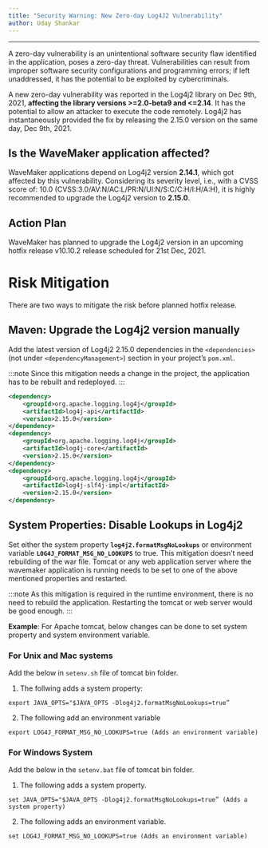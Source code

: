 ```yaml
---
title: "Security Warning: New Zero-day Log4J2 Vulnerability"
author: Uday Shankar
---
```

---

A zero-day vulnerability is an unintentional software security flaw identified in the application, poses a zero-day threat. Vulnerabilities can result from improper software security configurations and programming errors; if left unaddressed, it has the potential to be exploited by cybercriminals. 

A new zero-day vulnerability was reported in the Log4j2 library on Dec 9th, 2021, **affecting the library versions >=2.0-beta9 and <=2.14**. It has the potential to allow an attacker to execute the code remotely. Log4j2 has instantaneously provided the fix by releasing the 2.15.0 version on the same day, Dec 9th, 2021.

## Is the WaveMaker application affected?

WaveMaker applications depend on Log4j2 version **2.14.1**, which got affected by this vulnerability. Considering its severity level, i.e., with a CVSS score of: 10.0 (CVSS:3.0/AV:N/AC:L/PR:N/UI:N/S:C/C:H/I:H/A:H), it is highly recommended to upgrade the Log4j2 version to **2.15.0**. 


## Action Plan

WaveMaker has planned to upgrade the Log4j2 version in an upcoming hotfix release v10.10.2 release scheduled for 21st Dec, 2021.

# Risk Mitigation

There are two ways to mitigate the risk before planned hotfix release.

## Maven: Upgrade the Log4j2 version manually

Add the latest version of Log4j2 2.15.0 dependencies in the `<dependencies>` (not under `<dependencyManagement>`) section in your project’s `pom.xml`.

:::note
Since this mitigation needs a change in the project, the application has to be rebuilt and redeployed.
:::

```xml
<dependency>
    <groupId>org.apache.logging.log4j</groupId>
    <artifactId>log4j-api</artifactId>
    <version>2.15.0</version>
</dependency>
<dependency>
    <groupId>org.apache.logging.log4j</groupId>
    <artifactId>log4j-core</artifactId>
    <version>2.15.0</version>
</dependency>
<dependency>
    <groupId>org.apache.logging.log4j</groupId>
    <artifactId>log4j-slf4j-impl</artifactId>
    <version>2.15.0</version>
</dependency>
```

## System Properties: Disable Lookups in Log4j2

Set either the system property **`log4j2.formatMsgNoLookups`** or environment variable **`LOG4J_FORMAT_MSG_NO_LOOKUPS`** to true. This mitigation doesn’t need rebuilding of the war file. Tomcat or any web application server where the wavemaker application is running needs to be set to one of the above mentioned properties and restarted.

:::note
As this mitigation is required in the runtime environment, there is no need to rebuild the application. Restarting the tomcat or web server would be good enough.
:::

**Example**: For Apache tomcat, below changes can be done to set system property and system environment variable.


### For Unix and Mac systems

Add the below in `setenv.sh` file of tomcat bin folder. 

1. The follwing adds a system property:

```
export JAVA_OPTS="$JAVA_OPTS -Dlog4j2.formatMsgNoLookups=true” 
```

2. The following add an environment variable

```
export LOG4J_FORMAT_MSG_NO_LOOKUPS=true (Adds an environment variable)
```

### For Windows System 

Add the below in the `setenv.bat` file of tomcat bin folder.

1. The following adds a system property.

```
set JAVA_OPTS="$JAVA_OPTS -Dlog4j2.formatMsgNoLookups=true” (Adds a system property)
```

2. The following adds an environment variable.

```
set LOG4J_FORMAT_MSG_NO_LOOKUPS=true (Adds an environment variable)
```

